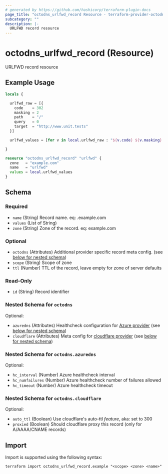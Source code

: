 ```yaml
---
# generated by https://github.com/hashicorp/terraform-plugin-docs
page_title: "octodns_urlfwd_record Resource - terraform-provider-octodns"
subcategory: ""
description: |-
  URLFWD record resource
---
```


# octodns_urlfwd_record (Resource)

URLFWD record resource

## Example Usage

```terraform
locals {

  urlfwd_raw = [{
    code    = 302
    masking = 2
    path    = "/"
    query   = 0
    target  = "http://www.unit.tests"
  }]

  urlfwd_values = [for v in local.urlfwd_raw : "${v.code} ${v.masking} ${v.path} ${v.query} ${v.target}"]

}

resource "octodns_urlfwd_record" "urlfwd" {
  zone   = "example.com"
  name   = "urlfwd"
  values = local.urlfwd_values
}
```

<!-- schema generated by tfplugindocs -->
## Schema

### Required

- `name` (String) Record name. eq: <name>.example.com
- `values` (List of String)
- `zone` (String) Zone of the record. eq: example.com

### Optional

- `octodns` (Attributes) Additional provider specific record meta config. (see [below for nested schema](#nestedatt--octodns))
- `scope` (String) Scope of zone
- `ttl` (Number) TTL of the record, leave empty for zone of server defaults

### Read-Only

- `id` (String) Record identifier

<a id="nestedatt--octodns"></a>
### Nested Schema for `octodns`

Optional:

- `azuredns` (Attributes) Healthcheck configuration for [Azure provider](https://github.com/octodns/octodns-azure/?tab=readme-ov-file#healthchecks) (see [below for nested schema](#nestedatt--octodns--azuredns))
- `cloudflare` (Attributes) Meta config for [cloudflare provider](https://github.com/octodns/octodns-cloudflare/?tab=readme-ov-file#configuration) (see [below for nested schema](#nestedatt--octodns--cloudflare))

<a id="nestedatt--octodns--azuredns"></a>
### Nested Schema for `octodns.azuredns`

Optional:

- `hc_interval` (Number) Azure healthcheck interval
- `hc_numfailures` (Number) Azure healthcheck number of failures allowed
- `hc_timeout` (Number) Azure healthcheck timeout


<a id="nestedatt--octodns--cloudflare"></a>
### Nested Schema for `octodns.cloudflare`

Optional:

- `auto_ttl` (Boolean) Use cloudflare's auto-ttl *feature*, aka: set to 300
- `proxied` (Boolean) Should cloudflare proxy this record (only for A/AAAA/CNAME records)

## Import

Import is supported using the following syntax:

```shell
terraform import octodns_urlfwd_record.example "<scope> <zone> <name>"
```
